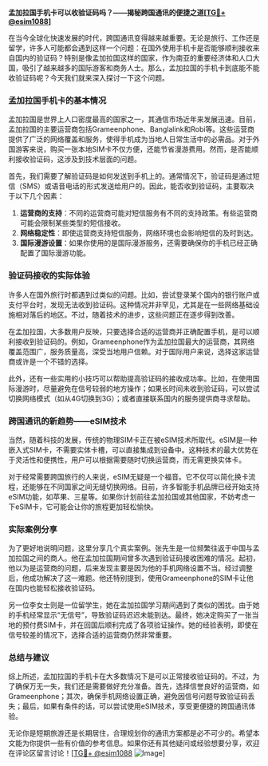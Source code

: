 **孟加拉国手机卡可以收验证码吗？——揭秘跨国通讯的便捷之道[[TG💪+ @esim1088](https://t.me/s/esim1088)]**

在当今全球化快速发展的时代，跨国通讯变得越来越重要。无论是旅行、工作还是留学，许多人可能都会遇到这样一个问题：在国外使用手机卡是否能够顺利接收来自国内的验证码？特别是像孟加拉国这样的国家，作为南亚的重要经济体和人口大国，吸引了越来越多的国际游客和商务人士。那么，孟加拉国的手机卡到底能不能收验证码呢？今天我们就来深入探讨一下这个问题。

### 孟加拉国手机卡的基本情况

孟加拉国是世界上人口密度最高的国家之一，其通信市场近年来发展迅速。目前，孟加拉国的主要运营商包括Grameenphone、Banglalink和Robi等。这些运营商提供了广泛的网络覆盖和服务，使得手机成为当地人日常生活中的必需品。对于外国游客来说，购买一张本地SIM卡不仅方便，还能节省漫游费用。然而，是否能顺利接收验证码，这涉及到技术层面的问题。

首先，我们需要了解验证码是如何发送到手机上的。通常情况下，验证码是通过短信（SMS）或语音电话的形式发送给用户的。因此，能否收到验证码，主要取决于以下几个因素：

1. **运营商的支持**：不同的运营商可能对短信服务有不同的支持政策。有些运营商可能会限制某些类型的短信接收。
2. **网络稳定性**：即使运营商支持短信服务，网络环境也会影响短信的及时到达。
3. **国际漫游设置**：如果你使用的是国际漫游服务，还需要确保你的手机已经正确配置了国际漫游功能。

### 验证码接收的实际体验

许多人在国外旅行时都遇到过类似的问题。比如，尝试登录某个国内的银行账户或支付平台时，发现无法收到验证码。这种情况并非罕见，尤其是在一些网络基础设施相对落后的地区。不过，随着技术的进步，这些问题正在逐步得到改善。

在孟加拉国，大多数用户反映，只要选择合适的运营商并正确配置手机，是可以顺利接收到验证码的。例如，Grameenphone作为孟加拉国最大的运营商，其网络覆盖范围广，服务质量高，深受当地用户信赖。对于国际用户来说，选择这家运营商或许是一个不错的选择。

此外，还有一些实用的小技巧可以帮助提高验证码的接收成功率。比如，在使用国际漫游时，尽量避免在信号较弱的地方操作；如果长时间未收到验证码，可以尝试切换网络模式（如从4G切换到3G）；或者直接联系国内的服务提供商寻求帮助。

### 跨国通讯的新趋势——eSIM技术

当然，随着科技的发展，传统的物理SIM卡正在被eSIM技术所取代。eSIM是一种嵌入式SIM卡，不需要实体卡槽，可以直接集成到设备中。这种技术的最大优势在于灵活性和便携性，用户可以根据需要随时切换运营商，而无需更换实体卡。

对于经常需要跨国旅行的人来说，eSIM无疑是一个福音。它不仅可以简化换卡流程，还能够在不同国家之间无缝切换网络。目前，许多智能手机品牌已经开始支持eSIM功能，如苹果、三星等。如果你计划前往孟加拉国或其他国家，不妨考虑一下eSIM卡，它可能会让你的旅程更加轻松愉快。

### 实际案例分享

为了更好地说明问题，这里分享几个真实案例。张先生是一位频繁往返于中国与孟加拉国之间的商人。他在孟加拉国期间曾多次遇到验证码接收困难的情况。起初，他以为是运营商的问题，后来发现主要是因为他的手机网络设置不当。经过调整后，他成功解决了这一难题。他还特别提到，使用Grameenphone的SIM卡让他在国内也能轻松接收验证码。

另一位李女士则是一位留学生，她在孟加拉国学习期间遇到了类似的困扰。由于她的手机经常显示“无信号”，导致验证码迟迟未能到达。最终，她决定购买了一张当地的预付费SIM卡，并在回国后顺利完成了各项验证操作。她的经验表明，即使在信号较差的情况下，选择合适的运营商仍然非常重要。

### 总结与建议

综上所述，孟加拉国的手机卡在大多数情况下是可以正常接收验证码的。不过，为了确保万无一失，我们还是需要做好充分准备。首先，选择信誉良好的运营商，如Grameenphone；其次，确保手机网络设置正确，避免因信号问题导致验证码丢失；最后，如果有条件的话，可以尝试使用eSIM技术，享受更便捷的跨国通讯体验。

无论你是短期旅游还是长期居住，合理规划你的通讯方案都是必不可少的。希望本文能为你提供一些有价值的参考信息。如果你还有其他疑问或经验想要分享，欢迎在评论区留言讨论！[[TG💪+ @esim1088](https://t.me/s/esim1088) ![Image](https://i.postimg.cc/4NQfJmqS/Snipaste-2025-05-13-00-14-12.png)]